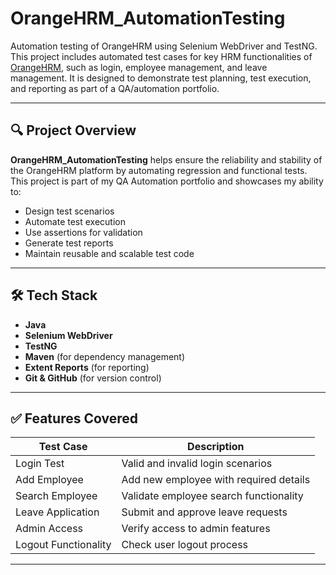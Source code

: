 # OrangeHRM_AutomationTesting

Automation testing of OrangeHRM using Selenium WebDriver and TestNG.  
This project includes automated test cases for key HRM functionalities of [OrangeHRM](https://opensource-demo.orangehrmlive.com/web/index.php/dashboard/index), such as login, employee management, and leave management. It is designed to demonstrate test planning, test execution, and reporting as part of a QA/automation portfolio.

---

## 🔍 Project Overview

**OrangeHRM_AutomationTesting** helps ensure the reliability and stability of the OrangeHRM platform by automating regression and functional tests. This project is part of my QA Automation portfolio and showcases my ability to:

- Design test scenarios
- Automate test execution
- Use assertions for validation
- Generate test reports
- Maintain reusable and scalable test code

---

## 🛠️ Tech Stack

- **Java**
- **Selenium WebDriver**
- **TestNG**
- **Maven** (for dependency management)
- **Extent Reports** (for reporting)
- **Git & GitHub** (for version control)

---

## ✅ Features Covered

| Test Case             | Description                              |
|-----------------------|------------------------------------------|
| Login Test            | Valid and invalid login scenarios        |
| Add Employee          | Add new employee with required details   |
| Search Employee       | Validate employee search functionality   |
| Leave Application     | Submit and approve leave requests        |
| Admin Access          | Verify access to admin features          |
| Logout Functionality  | Check user logout process                |

---


